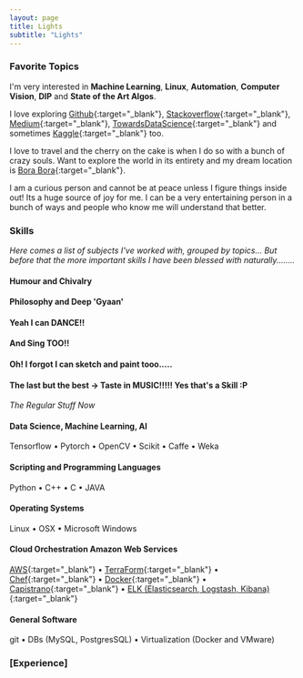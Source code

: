 ```yaml
---
layout: page
title: Lights
subtitle: "Lights"
---
```


### <i class="fa fa-heart" aria-hidden="true"></i> Favorite Topics
I'm very interested in **Machine Learning**, **Linux**, **Automation**, **Computer Vision**, **DIP** and **State of the Art Algos**.

I love exploring [Github](https://github.com/){:target="_blank"}, [Stackoverflow](https://stackoverflow.com/){:target="_blank"}, [Medium](https://medium.com){:target="_blank"}, [TowardsDataScience](https://towardsdatascience.com/){:target="_blank"} and sometimes [Kaggle](https://kaggle.com){:target="_blank"} too.<br/>

I love to travel and the cherry on the cake is when I do so with a bunch of crazy souls. Want to explore the world in its entirety and my dream location is [Bora Bora](https://www.google.com/maps/place/Bora+Bora/@-16.5044211,-151.7736687,13z/data=!3m1!4b1!4m5!3m4!1s0x76bdbd188a4a98ab:0x160a089e92d5ce61!8m2!3d-16.5004126!4d-151.7414904){:target="_blank"}. 

I am a curious person and cannot be at peace unless I figure things inside out! Its a huge source of joy for me. I can be a very entertaining person in a bunch of ways and people who know me will understand that better.  

### <i class="fa fa-cubes" aria-hidden="true"></i> Skills 
*Here comes a list of subjects I've worked with, grouped by topics...* 
*But before that the more important skills I have been blessed with naturally........*

#### <i class="fa fa-gear" aria-hidden="true"></i> Humour and Chivalry
#### <i class="fa fa-gear" aria-hidden="true"></i> Philosophy and Deep 'Gyaan'
#### <i class="fa fa-gear" aria-hidden="true"></i> Yeah I can DANCE!!
#### <i class="fa fa-gear" aria-hidden="true"></i> And Sing TOO!! 
#### <i class="fa fa-gear" aria-hidden="true"></i> Oh! I forgot I can sketch and paint tooo.....
#### <i class="fa fa-gear" aria-hidden="true"></i> The last but the best -> Taste in MUSIC!!!!! Yes that's a Skill :P

*The Regular Stuff Now*
#### <i class="fa fa-gear" aria-hidden="true"></i> Data Science, Machine Learning, AI 

Tensorflow &bull; Pytorch &bull; OpenCV &bull; Scikit &bull; Caffe &bull; Weka

#### <i class="fa fa-code" aria-hidden="true"></i> Scripting and Programming Languages 

Python &bull; C++ &bull; C &bull; JAVA

#### <i class="fa fa-terminal" aria-hidden="true"></i> Operating Systems 

Linux &bull; OSX &bull; Microsoft Windows

#### <i class="fa fa-cloud" aria-hidden="true"></i> Cloud Orchestration Amazon Web Services

[AWS](https://aws.amazon.com){:target="_blank"} &bull; [TerraForm](https://www.terraform.io/){:target="_blank"} &bull; [Chef](https://www.chef.io/){:target="_blank"} &bull; [Docker](https://www.docker.com/){:target="_blank"} &bull; [Capistrano](http://capistranorb.com/){:target="_blank"} &bull; [ELK (Elasticsearch, Logstash, Kibana)](https://www.elastic.co/webinars/introduction-elk-stack){:target="_blank"} 

#### <i class="fa fa-gear" aria-hidden="true"></i> General Software 

git &bull; DBs (MySQL, PostgresSQL) &bull; Virtualization (Docker and VMware) 

### <i class="fa fa-briefcase" aria-hidden="true"></i> [Experience] 


